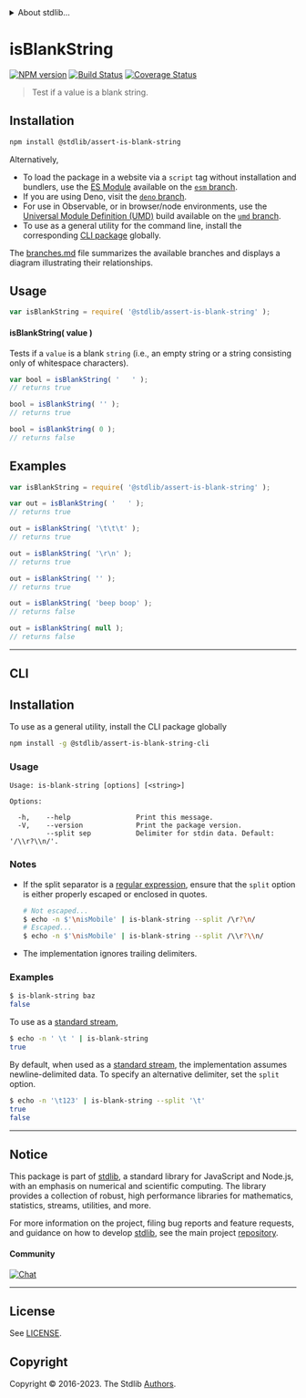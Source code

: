 <!--

@license Apache-2.0

Copyright (c) 2022 The Stdlib Authors.

Licensed under the Apache License, Version 2.0 (the "License");
you may not use this file except in compliance with the License.
You may obtain a copy of the License at

   http://www.apache.org/licenses/LICENSE-2.0

Unless required by applicable law or agreed to in writing, software
distributed under the License is distributed on an "AS IS" BASIS,
WITHOUT WARRANTIES OR CONDITIONS OF ANY KIND, either express or implied.
See the License for the specific language governing permissions and
limitations under the License.

-->


<details>
  <summary>
    About stdlib...
  </summary>
  <p>We believe in a future in which the web is a preferred environment for numerical computation. To help realize this future, we've built stdlib. stdlib is a standard library, with an emphasis on numerical and scientific computation, written in JavaScript (and C) for execution in browsers and in Node.js.</p>
  <p>The library is fully decomposable, being architected in such a way that you can swap out and mix and match APIs and functionality to cater to your exact preferences and use cases.</p>
  <p>When you use stdlib, you can be absolutely certain that you are using the most thorough, rigorous, well-written, studied, documented, tested, measured, and high-quality code out there.</p>
  <p>To join us in bringing numerical computing to the web, get started by checking us out on <a href="https://github.com/stdlib-js/stdlib">GitHub</a>, and please consider <a href="https://opencollective.com/stdlib">financially supporting stdlib</a>. We greatly appreciate your continued support!</p>
</details>

# isBlankString

[![NPM version][npm-image]][npm-url] [![Build Status][test-image]][test-url] [![Coverage Status][coverage-image]][coverage-url] <!-- [![dependencies][dependencies-image]][dependencies-url] -->

> Test if a value is a blank string.

<section class="installation">

## Installation

```bash
npm install @stdlib/assert-is-blank-string
```

Alternatively,

-   To load the package in a website via a `script` tag without installation and bundlers, use the [ES Module][es-module] available on the [`esm` branch][esm-url].
-   If you are using Deno, visit the [`deno` branch][deno-url].
-   For use in Observable, or in browser/node environments, use the [Universal Module Definition (UMD)][umd] build available on the [`umd` branch][umd-url].
-   To use as a general utility for the command line, install the corresponding [CLI package][cli-section] globally.

The [branches.md][branches-url] file summarizes the available branches and displays a diagram illustrating their relationships.

</section>

<section class="usage">

## Usage

```javascript
var isBlankString = require( '@stdlib/assert-is-blank-string' );
```

#### isBlankString( value )

Tests if a `value` is a blank `string` (i.e., an empty string or a string consisting only of whitespace characters).

```javascript
var bool = isBlankString( '   ' );
// returns true

bool = isBlankString( '' );
// returns true

bool = isBlankString( 0 );
// returns false
```

</section>

<!-- /.usage -->

<section class="examples">

## Examples

<!-- eslint no-undef: "error" -->

```javascript
var isBlankString = require( '@stdlib/assert-is-blank-string' );

var out = isBlankString( '   ' );
// returns true

out = isBlankString( '\t\t\t' );
// returns true

out = isBlankString( '\r\n' );
// returns true

out = isBlankString( '' );
// returns true

out = isBlankString( 'beep boop' );
// returns false

out = isBlankString( null );
// returns false
```

</section>

<!-- /.examples -->

* * *

<section class="cli">

## CLI

<section class="installation">

## Installation

To use as a general utility, install the CLI package globally

```bash
npm install -g @stdlib/assert-is-blank-string-cli
```

</section>

<!-- CLI usage documentation. -->

<section class="usage">

### Usage

```text
Usage: is-blank-string [options] [<string>]

Options:

  -h,    --help                Print this message.
  -V,    --version             Print the package version.
         --split sep           Delimiter for stdin data. Default: '/\\r?\\n/'.
```

</section>

<!-- /.usage -->

<!-- CLI usage notes. Make sure to keep an empty line after the `section` element and another before the `/section` close. -->

<section class="notes">

### Notes

-   If the split separator is a [regular expression][mdn-regexp], ensure that the `split` option is either properly escaped or enclosed in quotes.

    ```bash
    # Not escaped...
    $ echo -n $'\nisMobile' | is-blank-string --split /\r?\n/
    # Escaped...
    $ echo -n $'\nisMobile' | is-blank-string --split /\\r?\\n/
    ```

-   The implementation ignores trailing delimiters.

</section>

<!-- /.notes -->

<section class="examples">

### Examples

```bash
$ is-blank-string baz
false
```

To use as a [standard stream][standard-streams],

```bash
$ echo -n ' \t ' | is-blank-string
true
```

By default, when used as a [standard stream][standard-streams], the implementation assumes newline-delimited data. To specify an alternative delimiter, set the `split` option.

```bash
$ echo -n '\t123' | is-blank-string --split '\t'
true
false
```

</section>

<!-- /.examples -->

</section>

<!-- /.cli -->

<!-- Section for related `stdlib` packages. Do not manually edit this section, as it is automatically populated. -->

<section class="related">

<!-- /.related -->

<!-- Section for all links. Make sure to keep an empty line after the `section` element and another before the `/section` close. -->


<section class="main-repo" >

* * *

## Notice

This package is part of [stdlib][stdlib], a standard library for JavaScript and Node.js, with an emphasis on numerical and scientific computing. The library provides a collection of robust, high performance libraries for mathematics, statistics, streams, utilities, and more.

For more information on the project, filing bug reports and feature requests, and guidance on how to develop [stdlib][stdlib], see the main project [repository][stdlib].

#### Community

[![Chat][chat-image]][chat-url]

---

## License

See [LICENSE][stdlib-license].


## Copyright

Copyright &copy; 2016-2023. The Stdlib [Authors][stdlib-authors].

</section>

<!-- /.stdlib -->

<!-- Section for all links. Make sure to keep an empty line after the `section` element and another before the `/section` close. -->

<section class="links">

[npm-image]: http://img.shields.io/npm/v/@stdlib/assert-is-blank-string.svg
[npm-url]: https://npmjs.org/package/@stdlib/assert-is-blank-string

[test-image]: https://github.com/stdlib-js/assert-is-blank-string/actions/workflows/test.yml/badge.svg?branch=main
[test-url]: https://github.com/stdlib-js/assert-is-blank-string/actions/workflows/test.yml?query=branch:main

[coverage-image]: https://img.shields.io/codecov/c/github/stdlib-js/assert-is-blank-string/main.svg
[coverage-url]: https://codecov.io/github/stdlib-js/assert-is-blank-string?branch=main

<!--

[dependencies-image]: https://img.shields.io/david/stdlib-js/assert-is-blank-string.svg
[dependencies-url]: https://david-dm.org/stdlib-js/assert-is-blank-string/main

-->

[chat-image]: https://img.shields.io/gitter/room/stdlib-js/stdlib.svg
[chat-url]: https://app.gitter.im/#/room/#stdlib-js_stdlib:gitter.im

[stdlib]: https://github.com/stdlib-js/stdlib

[stdlib-authors]: https://github.com/stdlib-js/stdlib/graphs/contributors

[cli-section]: https://github.com/stdlib-js/assert-is-blank-string#cli
[cli-url]: https://github.com/stdlib-js/assert-is-blank-string/tree/cli
[@stdlib/assert-is-blank-string]: https://github.com/stdlib-js/assert-is-blank-string/tree/main

[umd]: https://github.com/umdjs/umd
[es-module]: https://developer.mozilla.org/en-US/docs/Web/JavaScript/Guide/Modules

[deno-url]: https://github.com/stdlib-js/assert-is-blank-string/tree/deno
[umd-url]: https://github.com/stdlib-js/assert-is-blank-string/tree/umd
[esm-url]: https://github.com/stdlib-js/assert-is-blank-string/tree/esm
[branches-url]: https://github.com/stdlib-js/assert-is-blank-string/blob/main/branches.md

[stdlib-license]: https://raw.githubusercontent.com/stdlib-js/assert-is-blank-string/main/LICENSE

[standard-streams]: https://en.wikipedia.org/wiki/Standard_streams

[mdn-regexp]: https://developer.mozilla.org/en-US/docs/Web/JavaScript/Guide/Regular_Expressions

<!-- <related-links> -->

<!-- </related-links> -->

</section>

<!-- /.links -->
